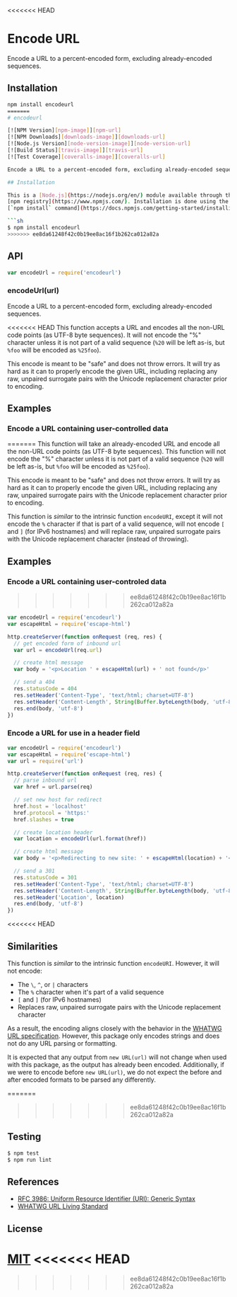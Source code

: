 <<<<<<< HEAD
# Encode URL

Encode a URL to a percent-encoded form, excluding already-encoded sequences.

## Installation

```sh
npm install encodeurl
=======
# encodeurl

[![NPM Version][npm-image]][npm-url]
[![NPM Downloads][downloads-image]][downloads-url]
[![Node.js Version][node-version-image]][node-version-url]
[![Build Status][travis-image]][travis-url]
[![Test Coverage][coveralls-image]][coveralls-url]

Encode a URL to a percent-encoded form, excluding already-encoded sequences

## Installation

This is a [Node.js](https://nodejs.org/en/) module available through the
[npm registry](https://www.npmjs.com/). Installation is done using the
[`npm install` command](https://docs.npmjs.com/getting-started/installing-npm-packages-locally):

```sh
$ npm install encodeurl
>>>>>>> ee8da61248f42c0b19ee8ac16f1b262ca012a82a
```

## API

```js
var encodeUrl = require('encodeurl')
```

### encodeUrl(url)

Encode a URL to a percent-encoded form, excluding already-encoded sequences.

<<<<<<< HEAD
This function accepts a URL and encodes all the non-URL code points (as UTF-8 byte sequences). It will not encode the "%" character unless it is not part of a valid sequence (`%20` will be left as-is, but `%foo` will be encoded as `%25foo`).

This encode is meant to be "safe" and does not throw errors. It will try as hard as it can to properly encode the given URL, including replacing any raw, unpaired surrogate pairs with the Unicode replacement character prior to encoding.

## Examples

### Encode a URL containing user-controlled data
=======
This function will take an already-encoded URL and encode all the non-URL
code points (as UTF-8 byte sequences). This function will not encode the
"%" character unless it is not part of a valid sequence (`%20` will be
left as-is, but `%foo` will be encoded as `%25foo`).

This encode is meant to be "safe" and does not throw errors. It will try as
hard as it can to properly encode the given URL, including replacing any raw,
unpaired surrogate pairs with the Unicode replacement character prior to
encoding.

This function is _similar_ to the intrinsic function `encodeURI`, except it
will not encode the `%` character if that is part of a valid sequence, will
not encode `[` and `]` (for IPv6 hostnames) and will replace raw, unpaired
surrogate pairs with the Unicode replacement character (instead of throwing).

## Examples

### Encode a URL containing user-controled data
>>>>>>> ee8da61248f42c0b19ee8ac16f1b262ca012a82a

```js
var encodeUrl = require('encodeurl')
var escapeHtml = require('escape-html')

http.createServer(function onRequest (req, res) {
  // get encoded form of inbound url
  var url = encodeUrl(req.url)

  // create html message
  var body = '<p>Location ' + escapeHtml(url) + ' not found</p>'

  // send a 404
  res.statusCode = 404
  res.setHeader('Content-Type', 'text/html; charset=UTF-8')
  res.setHeader('Content-Length', String(Buffer.byteLength(body, 'utf-8')))
  res.end(body, 'utf-8')
})
```

### Encode a URL for use in a header field

```js
var encodeUrl = require('encodeurl')
var escapeHtml = require('escape-html')
var url = require('url')

http.createServer(function onRequest (req, res) {
  // parse inbound url
  var href = url.parse(req)

  // set new host for redirect
  href.host = 'localhost'
  href.protocol = 'https:'
  href.slashes = true

  // create location header
  var location = encodeUrl(url.format(href))

  // create html message
  var body = '<p>Redirecting to new site: ' + escapeHtml(location) + '</p>'

  // send a 301
  res.statusCode = 301
  res.setHeader('Content-Type', 'text/html; charset=UTF-8')
  res.setHeader('Content-Length', String(Buffer.byteLength(body, 'utf-8')))
  res.setHeader('Location', location)
  res.end(body, 'utf-8')
})
```

<<<<<<< HEAD
## Similarities

This function is _similar_ to the intrinsic function `encodeURI`. However, it will not encode:

* The `\`, `^`, or `|` characters
* The `%` character when it's part of a valid sequence
* `[` and `]` (for IPv6 hostnames)
* Replaces raw, unpaired surrogate pairs with the Unicode replacement character

As a result, the encoding aligns closely with the behavior in the [WHATWG URL specification][whatwg-url]. However, this package only encodes strings and does not do any URL parsing or formatting.

It is expected that any output from `new URL(url)` will not change when used with this package, as the output has already been encoded. Additionally, if we were to encode before `new URL(url)`, we do not expect the before and after encoded formats to be parsed any differently.

=======
>>>>>>> ee8da61248f42c0b19ee8ac16f1b262ca012a82a
## Testing

```sh
$ npm test
$ npm run lint
```

## References

- [RFC 3986: Uniform Resource Identifier (URI): Generic Syntax][rfc-3986]
- [WHATWG URL Living Standard][whatwg-url]

[rfc-3986]: https://tools.ietf.org/html/rfc3986
[whatwg-url]: https://url.spec.whatwg.org/

## License

[MIT](LICENSE)
<<<<<<< HEAD
=======

[npm-image]: https://img.shields.io/npm/v/encodeurl.svg
[npm-url]: https://npmjs.org/package/encodeurl
[node-version-image]: https://img.shields.io/node/v/encodeurl.svg
[node-version-url]: https://nodejs.org/en/download
[travis-image]: https://img.shields.io/travis/pillarjs/encodeurl.svg
[travis-url]: https://travis-ci.org/pillarjs/encodeurl
[coveralls-image]: https://img.shields.io/coveralls/pillarjs/encodeurl.svg
[coveralls-url]: https://coveralls.io/r/pillarjs/encodeurl?branch=master
[downloads-image]: https://img.shields.io/npm/dm/encodeurl.svg
[downloads-url]: https://npmjs.org/package/encodeurl
>>>>>>> ee8da61248f42c0b19ee8ac16f1b262ca012a82a
